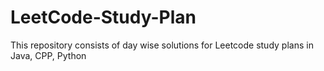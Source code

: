 # LeetCode-Study-Plan
This repository consists of day wise solutions for Leetcode study plans  in Java, CPP, Python 
